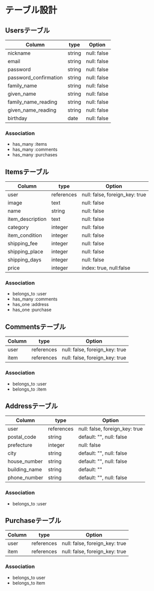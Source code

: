 # テーブル設計

## Usersテーブル

| Column                | type          | Option                        |
| --------------------- | ------------- | ----------------------------- |
| nickname              | string        | null: false                   |
| email                 | string        | null: false                   |
| password              | string        | null: false                   |
| password_confirmation | string        | null: false                   |
| family_name           | string        | null: false                   |
| given_name            | string        | null: false                   |
| family_name_reading   | string        | null: false                   |
| given_name_reading    | string        | null: false                   |
| birthday              | date          | null: false                   |

### Association
- has_many :items
- has_many :comments
- has_many :purchases

## Itemsテーブル

| Column                | type          | Option                         |
| --------------------- | ------------- | ------------------------------ |
| user                  | references    | null: false, foreign_key: true |
| image                 | text          | null: false                    |
| name                  | string        | null: false                    |
| item_description      | text          | null: false                    |
| category              | integer       | null: false                    |
| item_condition        | integer       | null: false                    |
| shipping_fee          | integer       | null: false                    |
| shipping_place        | integer       | null: false                    |
| shipping_days         | integer       | null: false                    |
| price                 | integer       | index: true, null:false        |

### Association
- belongs_to :user
- has_many :comments
- has_one :address
- has_one :purchase

## Commentsテーブル

| Column                | type          | Option                         |
| --------------------- | ------------- | ------------------------------ |
| user                  | references    | null: false, foreign_key: true |
| item                  | references    | null: false, foreign_key: true |

### Association
- belongs_to :user
- belongs_to :item


## Addressテーブル

| Column                | type          | Option                         |
| --------------------- | ------------- | ------------------------------ |
| user                  | references    | null: false, foreign_key: true |
| postal_code           | string        | default: "", null: false       |
| prefecture            | integer       | null: false                    |
| city                  | string        | default: "", null: false       |
| house_number          | string        | default: "", null: false       |
| building_name         | string        | default: ""                    |
| phone_number          | string        | default: "", null: false       |

### Association

- belongs_to :user

## Purchaseテーブル

| Column                | type          | Option                         |
| --------------------- | ------------- | ------------------------------ |
| user                  | references    | null: false, foreign_key: true |
| item                  | references    | null: false, foreign_key: true |

### Association

- belongs_to user
- belongs_to item
